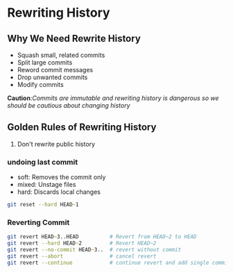 # Rewriting History

## Why We Need Rewrite History

- Squash small, related commits
- Split large commits
- Reword commit messages
- Drop unwanted commits
- Modify commits

**Caution**:_Commits are immutable and rewriting history is dangerous so we should be cautious about changing history_

## Golden Rules of Rewriting History

1. Don't rewrite public history

### undoing last commit

- soft: Removes the commit only
- mixed: Unstage files
- hard: Discards local changes

```zsh
git reset --hard HEAD~1
```

### Reverting Commit

```zsh
git revert HEAD~3..HEAD          # Revert from HEAD~2 to HEAD
git revert --hard HEAD~2         # Revert HEAD~2
git revert --no-commit HEAD~3..  # revert without commit
git revert --abort               # cancel revert
git revert --continue            # continue revert and add single commit for revert
```
